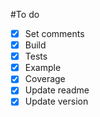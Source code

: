#To do
- [x] Set comments
- [x] Build
- [x] Tests
- [x] Example
- [x] Coverage
- [x] Update readme
- [x] Update version
